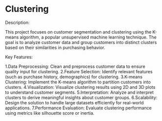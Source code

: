 # Clustering

Description:

This project focuses on customer segmentation and clustering using the K-means algorithm, a popular unsupervised machine learning technique. The goal is to analyze customer data and group customers into distinct clusters based on their similarities in purchasing behavior.

Key Features:

1.Data Preprocessing: Clean and preprocess customer data to ensure quality input for clustering.
2.Feature Selection: Identify relevant features (such as purchase history, demographics) for clustering.
3.K-means Clustering: Implement the K-means algorithm to partition customers into clusters.
4.Visualization: Visualize clustering results using 2D and 3D plots to understand customer segments.
5.Interpretation: Analyze and interpret clusters to derive meaningful insights about customer groups.
6.Scalability: Design the solution to handle large datasets efficiently for real-world applications.
7.Performance Evaluation: Evaluate clustering performance using metrics like silhouette score or inertia.
